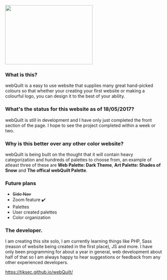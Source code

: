 <img src="https://camo.githubusercontent.com/30c55bf3677998c4619ddcea0c45f306dc745c08/68747470733a2f2f746a6b7365632e6769746875622e696f2f7765625175696c742f7265736f75726365732f6c6f676f372e737667" width = '280' height = '190'>

### What is this?
webQuilt is a easy to use website that supplies many great hand-picked colours so that whether your creating your first website or making a colourful logo, you can design it to the best of your ability.

### What's the status for this website as of 18/05/2017?
webQuilt is still in development and I have only just completed the front section of the page. I hope to see the project completed within a week or two.

### Why is this better over any other color website?
webQuilt is being built on the thought that it will contain heavy categorization and hundreds of palettes to choose from, an example of atleast three of these are **Web Palette: Dark Theme**, **Art Palette: Shades of Snow** and **The offical webQuilt Palette**. 

### Future plans
- ~~Side Nav~~
- Zoom feature ✔️
- Palettes
- User created palettes
- Color organization

### The developer.
I am creating this site solo, I am currently learning things like PHP, Sass (reason of website being created in the first place), JS and more. I have only been programming for about a year in general, web development about half of that so I am always happy to hear suggestions or feedback from any other experienced developers. 

https://tjksec.github.io/webQuilt/

